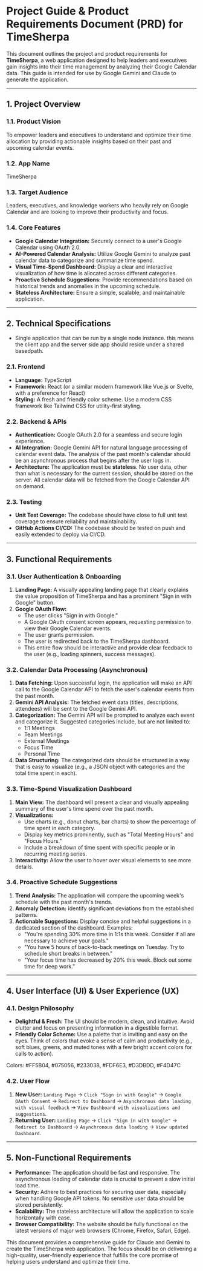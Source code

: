 # Project Guide & Product Requirements Document (PRD) for TimeSherpa

This document outlines the project and product requirements for **TimeSherpa**, a web application designed to help leaders and executives gain insights into their time management by analyzing their Google Calendar data. This guide is intended for use by Google Gemini and Claude to generate the application.

---

## 1. Project Overview

### 1.1. Product Vision
To empower leaders and executives to understand and optimize their time allocation by providing actionable insights based on their past and upcoming calendar events.

### 1.2. App Name
TimeSherpa

### 1.3. Target Audience
Leaders, executives, and knowledge workers who heavily rely on Google Calendar and are looking to improve their productivity and focus.

### 1.4. Core Features
* **Google Calendar Integration:** Securely connect to a user's Google Calendar using OAuth 2.0.
* **AI-Powered Calendar Analysis:** Utilize Google Gemini to analyze past calendar data to categorize and summarize time spend.
* **Visual Time-Spend Dashboard:** Display a clear and interactive visualization of how time is allocated across different categories.
* **Proactive Schedule Suggestions:** Provide recommendations based on historical trends and anomalies in the upcoming schedule.
* **Stateless Architecture:** Ensure a simple, scalable, and maintainable application.

---

## 2. Technical Specifications

* Single application that can be run by a single node instance. this means the client app and the server side app should reside under a shared basedpath.

### 2.1. Frontend
* **Language:** TypeScript
* **Framework:** React (or a similar modern framework like Vue.js or Svelte, with a preference for React)
* **Styling:** A fresh and friendly color scheme. Use a modern CSS framework like Tailwind CSS for utility-first styling.

### 2.2. Backend & APIs
* **Authentication:** Google OAuth 2.0 for a seamless and secure login experience.
* **AI Integration:** Google Gemini API for natural language processing of calendar event data. The analysis of the past month's calendar should be an asynchronous process that begins after the user logs in.
* **Architecture:** The application must be **stateless**. No user data, other than what is necessary for the current session, should be stored on the server. All calendar data will be fetched from the Google Calendar API on demand.

### 2.3. Testing
* **Unit Test Coverage:** The codebase should have close to full unit test coverage to ensure reliability and maintainability.
* **GitHub Actions CI/CD:** The codebase should be tested on push and easily extended to deploy via CI/CD.

---

## 3. Functional Requirements

### 3.1. User Authentication & Onboarding
1.  **Landing Page:** A visually appealing landing page that clearly explains the value proposition of TimeSherpa and has a prominent "Sign in with Google" button.
2.  **Google OAuth Flow:**
    * The user clicks "Sign in with Google."
    * A Google OAuth consent screen appears, requesting permission to view their Google Calendar events.
    * The user grants permission.
    * The user is redirected back to the TimeSherpa dashboard.
    * This entire flow should be interactive and provide clear feedback to the user (e.g., loading spinners, success messages).

### 3.2. Calendar Data Processing (Asynchronous)
1.  **Data Fetching:** Upon successful login, the application will make an API call to the Google Calendar API to fetch the user's calendar events from the past month.
2.  **Gemini API Analysis:** The fetched event data (titles, descriptions, attendees) will be sent to the Google Gemini API.
3.  **Categorization:** The Gemini API will be prompted to analyze each event and categorize it. Suggested categories include, but are not limited to:
    * 1:1 Meetings
    * Team Meetings
    * External Meetings
    * Focus Time
    * Personal Time
4.  **Data Structuring:** The categorized data should be structured in a way that is easy to visualize (e.g., a JSON object with categories and the total time spent in each).

### 3.3. Time-Spend Visualization Dashboard
1.  **Main View:** The dashboard will present a clear and visually appealing summary of the user's time spend over the past month.
2.  **Visualizations:**
    * Use charts (e.g., donut charts, bar charts) to show the percentage of time spent in each category.
    * Display key metrics prominently, such as "Total Meeting Hours" and "Focus Hours."
    * Include a breakdown of time spent with specific people or in recurring meeting series.
3.  **Interactivity:** Allow the user to hover over visual elements to see more details.

### 3.4. Proactive Schedule Suggestions
1.  **Trend Analysis:** The application will compare the upcoming week's schedule with the past month's trends.
2.  **Anomaly Detection:** Identify significant deviations from the established patterns.
3.  **Actionable Suggestions:** Display concise and helpful suggestions in a dedicated section of the dashboard. Examples:
    * "You're spending 30% more time in 1:1s this week. Consider if all are necessary to achieve your goals."
    * "You have 5 hours of back-to-back meetings on Tuesday. Try to schedule short breaks in between."
    * "Your focus time has decreased by 20% this week. Block out some time for deep work."

---

## 4. User Interface (UI) & User Experience (UX)

### 4.1. Design Philosophy
* **Delightful & Fresh:** The UI should be modern, clean, and intuitive. Avoid clutter and focus on presenting information in a digestible format.
* **Friendly Color Scheme:** Use a palette that is inviting and easy on the eyes. Think of colors that evoke a sense of calm and productivity (e.g., soft blues, greens, and muted tones with a few bright accent colors for calls to action).

Colors: #FF5B04, #075056, #233038, #FDF6E3, #D3DBDD, #F4D47C

### 4.2. User Flow
1.  **New User:** `Landing Page` -> `Click "Sign in with Google"` -> `Google OAuth Consent` -> `Redirect to Dashboard` -> `Asynchronous data loading with visual feedback` -> `View Dashboard with visualizations and suggestions`.
2.  **Returning User:** `Landing Page` -> `Click "Sign in with Google"` -> `Redirect to Dashboard` -> `Asynchronous data loading` -> `View updated Dashboard`.

---

## 5. Non-Functional Requirements

* **Performance:** The application should be fast and responsive. The asynchronous loading of calendar data is crucial to prevent a slow initial load time.
* **Security:** Adhere to best practices for securing user data, especially when handling Google API tokens. No sensitive user data should be stored persistently.
* **Scalability:** The stateless architecture will allow the application to scale horizontally with ease.
* **Browser Compatibility:** The website should be fully functional on the latest versions of major web browsers (Chrome, Firefox, Safari, Edge).

This document provides a comprehensive guide for Claude and Gemini to create the TimeSherpa web application. The focus should be on delivering a high-quality, user-friendly experience that fulfills the core promise of helping users understand and optimize their time.